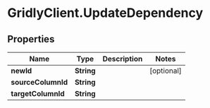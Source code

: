 # GridlyClient.UpdateDependency

## Properties

Name | Type | Description | Notes
------------ | ------------- | ------------- | -------------
**newId** | **String** |  | [optional] 
**sourceColumnId** | **String** |  | 
**targetColumnId** | **String** |  | 


